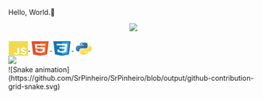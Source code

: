 Hello, World.🌹
<div align="center">
  <a href="https://github.com/SrPinheiro">
  <img height="180em" src="https://github-readme-stats.vercel.app/api?username=SrPinheiro&show_icons=true&theme=onedark&include_all_commits=true&count_private=true"/>
</div>
  
  <div style="display: inline_block"><br>
  <img align="center" alt="Leo-Js" height="30" width="40" src="https://raw.githubusercontent.com/devicons/devicon/master/icons/javascript/javascript-plain.svg">
  <img align="center" alt="Leo-HTML" height="30" width="40" src="https://raw.githubusercontent.com/devicons/devicon/master/icons/html5/html5-original.svg">
  <img align="center" alt="Leo-CSS" height="30" width="40" src="https://raw.githubusercontent.com/devicons/devicon/master/icons/css3/css3-original.svg">
  <img align="center" alt="Leo-Python" height="30" width="40" src="https://raw.githubusercontent.com/devicons/devicon/master/icons/python/python-original.svg">
</div>
  
  <div> 
   <a href="https://www.instagram.com/skleogp/" target="_blank"><img src="https://img.shields.io/badge/-Instagram-%23E4405F?style=for-the-badge&logo=instagram&logoColor=white" target="_blank"></a> 
</div>
  <div>
    ![Snake animation](https://github.com/SrPinheiro/SrPinheiro/blob/output/github-contribution-grid-snake.svg)
  </div>

